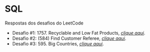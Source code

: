 # SQL
Respostas dos desafios do LeetCode
<ul>
 	<li>Desafio #1: 1757. Recyclable and Low Fat Products, <a href="https://github.com/rodrigorissettoterra/SQL/blob/main/Desafio%20%231:%201757.%20Recyclable%20and%20Low%20Fat%20Products.md" target="_blank" rel="nofollow noopener noreferrer"><span style="text-decoration: underline;"><em>clique aqui</em></span></a>.</li>
  <li>Desafio #2: (584) Find Customer Referee, <a href="https://github.com/rodrigorissettoterra/SQL/blob/main/Desafio%20%232:%20584.%20Find%20Customer%20Referee.md" target="_blank" rel="nofollow noopener noreferrer"><span style="text-decoration: underline;"><em>clique aqui</em></span></a>.</li>
 <li>Desafio #3: 595. Big Countries, <a href="https://github.com/rodrigorissettoterra/SQL/blob/main/Desafio%20%233%3A%20595.%20Big%20Countries.md" target="_blank" rel="nofollow noopener noreferrer"><span style="text-decoration: underline;"><em>clique aqui</em></span></a>.</li>
</ul>
